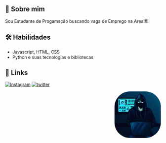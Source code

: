 
## 🚀 Sobre mim
Sou Estudante de Progamação buscando vaga de Emprego na Area!!!!


## 🛠 Habilidades
- Javascript, HTML, CSS
- Python e suas tecnologias e bibliotecas




## 🔗 Links
[![Instagram](https://img.shields.io/badge/my_portfolio-000?style=for-the-badge&logo=ko-fi&logoColor=white)](https://github.com/Elvis-Almeida-Mendes-Junior/)
[![twitter](https://img.shields.io/badge/twitter-1DA1F2?style=for-the-badge&logo=twitter&logoColor=white)](https://twitter.com/3lvis_junior)

<img align="right" alt="Rafa-pic" height="150" style="border-radius:50px;" src="https://github.com/Elvis-Almeida-Mendes-Junior/Elvis-Almeida-Mendes-Junior/blob/main/elvis_pic.jpg">
</div>

